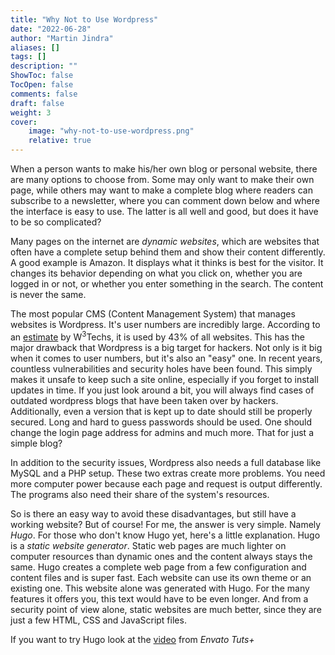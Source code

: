 ```yaml
---
title: "Why Not to Use Wordpress"
date: "2022-06-28"
author: "Martin Jindra"
aliases: []
tags: []
description: ""
ShowToc: false
TocOpen: false
comments: false
draft: false
weight: 3
cover:
    image: "why-not-to-use-wordpress.png"
    relative: true
---
```


When a person wants to make his/her own blog or personal website, there are many options to choose from. Some may only want to make their own page, while others may want to make a complete blog where readers can subscribe to a newsletter, where you can comment down below and where the interface is easy to use. The latter is all well and good, but does it have to be so complicated?

Many pages on the internet are _dynamic websites_, which are websites that often have a complete setup behind them and show their content differently. A good example is Amazon. It displays what it thinks is best for the visitor. It changes its behavior depending on what you click on, whether you are logged in or not, or whether you enter something in the search. The content is never the same.

The most popular CMS (Content Management System) that manages websites is Wordpress. It's user numbers are incredibly large. According to an [estimate](https://w3techs.com/technologies/overview/content_management) by W<sup>3</sup>Techs, it is used by 43% of all websites. This has the major drawback that Wordpress is a big target for hackers. Not only is it big when it comes to user numbers, but it's also an "easy" one. In recent years, countless vulnerabilities and security holes have been found. This simply makes it unsafe to keep such a site online, especially if you forget to install updates in time. If you just look around a bit, you will always find cases of outdated wordpress blogs that have been taken over by hackers. Additionally, even a version that is kept up to date should still be properly secured. Long and hard to guess passwords should be used. One should change the login page address for admins and much more. That for just a simple blog?

In addition to the security issues, Wordpress also needs a full database like MySQL and a PHP setup. These two extras create more problems. You need more computer power because each page and request is output differently. The programs also need their share of the system's resources.

So is there an easy way to avoid these disadvantages, but still have a working website? But of course! For me, the answer is very simple. Namely _Hugo_. For those who don't know Hugo yet, here's a little explanation. Hugo is a _static website generator_. Static web pages are much lighter on computer resources than dynamic ones and the content always stays the same. Hugo creates a complete web page from a few configuration and content files and is super fast. Each website can use its own theme or an existing one. This website alone was generated with Hugo. For the many features it offers you, this text would have to be even longer. And from a security point of view alone, static websites are much better, since they are just a few HTML, CSS and JavaScript files.

If you want to try Hugo look at the [video](https://www.youtube.com/watch?v=hjD9jTi_DQ4) from _Envato Tuts+_
